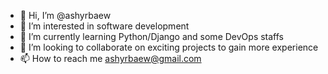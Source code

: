 - 👋  Hi, I’m @ashyrbaew
- 👀  I’m interested in software development
- 🌱  I’m currently learning Python/Django and some DevOps staffs
- 💞️  I’m looking to collaborate on exciting projects to gain more experience
- 📫  How to reach me ashyrbaew@gmail.com

<!---
ashyrbaew/ashyrbaew is a ✨ special ✨ repository because its `README.md` (this file) appears on your GitHub profile.
You can click the Preview link to take a look at your changes.
--->
